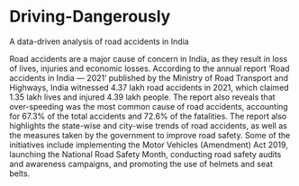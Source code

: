 # Driving-Dangerously
A data-driven analysis of road accidents in India 


Road accidents are a major cause of concern in India, as they result in loss of lives, injuries and economic losses. According to the annual report ‘Road accidents in India — 2021’ published by the Ministry of Road Transport and Highways, India witnessed 4.37 lakh road accidents in 2021, which claimed 1.35 lakh lives and injured 4.39 lakh people. The report also reveals that over-speeding was the most common cause of road accidents, accounting for 67.3% of the total accidents and 72.6% of the fatalities. The report also highlights the state-wise and city-wise trends of road accidents, as well as the measures taken by the government to improve road safety. Some of the initiatives include implementing the Motor Vehicles (Amendment) Act 2019, launching the National Road Safety Month, conducting road safety audits and awareness campaigns, and promoting the use of helmets and seat belts.
